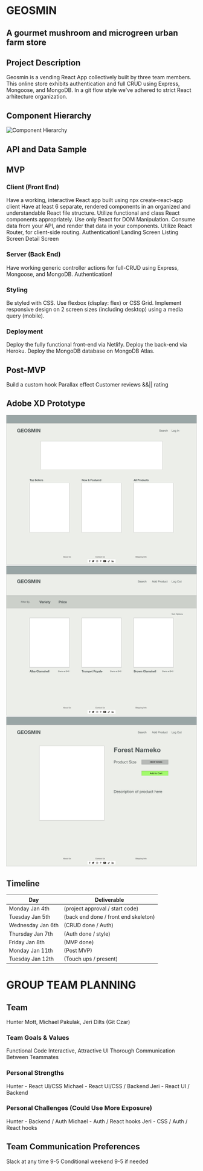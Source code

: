 # GEOSMIN
## A gourmet mushroom and microgreen urban farm store

## Project Description
Geosmin is a vending React App collectively built by three team members. This online store exhibits authentication and full CRUD using Express, Mongoose, and MongoDB. In a git flow style we've adhered to strict React arhitecture organization.

## Component Hierarchy
![Component Hierarchy]()

## API and Data Sample

## MVP
### Client (Front End)
Have a working, interactive React app built using npx create-react-app client
Have at least 6 separate, rendered components in an organized and understandable React file structure.
Utilize functional and class React components appropriately.
Use only React for DOM Manipulation.
Consume data from your API, and render that data in your components.
Utilize React Router, for client-side routing.
Authentication!
Landing Screen
Listing Screen
Detail Screen

### Server (Back End)
Have working generic controller actions for full-CRUD using Express, Mongoose, and MongoDB.
Authentication!

### Styling
Be styled with CSS.
Use flexbox (display: flex) or CSS Grid.
Implement responsive design on 2 screen sizes (including desktop) using a media query (mobile).

### Deployment
Deploy the fully functional front-end via Netlify.
Deploy the back-end via Heroku.
Deploy the MongoDB database on MongoDB Atlas.

## Post-MVP 
Build a custom hook
Parallax effect
Customer reviews &&|| rating


## Adobe XD Prototype
![Landing Page](./img/landingPage.png)
![Shopping Page](./img/shoppingPage.png)
![Item Detail Page](./img/itemDetailPage.png)



## Timeline
| Day               | Deliverable                                                  
| ------------------| -------------------------------------------------------------
| Monday Jan 4th    | (project approval / start code)
| Tuesday Jan 5th   | (back end done / front end skeleton)
| Wednesday Jan 6th | (CRUD done / Auth)
| Thursday Jan 7th  | (Auth done / style)
| Friday Jan 8th    | (MVP done)
| Monday Jan 11th   | (Post MVP)
| Tuesday Jan 12th  | (Touch ups / present)



# GROUP TEAM PLANNING
## Team
Hunter Mott, Michael Pakulak, Jeri Dilts (Git Czar)

### Team Goals & Values
Functional Code
Interactive, Attractive UI
Thorough Communication Between Teammates

### Personal Strengths
Hunter - React UI/CSS 
Michael - React UI/CSS / Backend
Jeri - React UI / Backend

### Personal Challenges (Could Use More Exposure)
Hunter - Backend / Auth
Michael - Auth / React hooks
Jeri - CSS / Auth / React hooks

## Team Communication Preferences
Slack at any time 9-5
Conditional weekend 9-5 if needed
